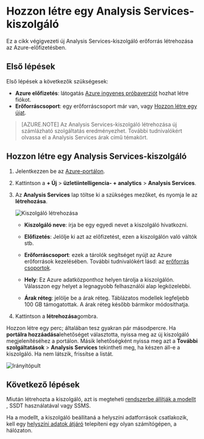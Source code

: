 <properties
   pageTitle="Az Analysis Services-kiszolgáló létrehozása az Azure-ban |} Microsoft Azure"
   description="További információ az Analysis Services-kiszolgálói példány létrehozása az Azure-ban."
   services="analysis-services"
   documentationCenter=""
   authors="minewiskan"
   manager="erikre"
   editor=""
   tags=""/>
<tags
   ms.service="analysis-services"
   ms.devlang="NA"
   ms.topic="article"
   ms.tgt_pltfrm="NA"
   ms.workload="na"
   ms.date="10/24/2016"
   ms.author="owend"/>

# <a name="create-an-analysis-services-server"></a>Hozzon létre egy Analysis Services-kiszolgáló
Ez a cikk végigvezeti új Analysis Services-kiszolgáló erőforrás létrehozása az Azure-előfizetésben.

## <a name="before-you-begin"></a>Első lépések
Első lépések a következők szükségesek:

- **Azure előfizetés**: látogatás [Azure ingyenes próbaverziót](https://azure.microsoft.com/offers/ms-azr-0044p/) hozhat létre fiókot.
- **Erőforráscsoport**: egy erőforráscsoport már van, vagy [Hozzon létre egy újat](../azure-resource-manager/resource-group-overview.md).

> [AZURE.NOTE] Az Analysis Services-kiszolgáló létrehozása új számlázható szolgáltatás eredményezhet. További tudnivalókért olvassa el a Analysis Services árak című témakört.

## <a name="create-an-analysis-services-server"></a>Hozzon létre egy Analysis Services-kiszolgáló

1. Jelentkezzen be az [Azure-portálon](https://portal.azure.com).

2. Kattintson a **+ Új** > **üzletiintelligencia- + analytics** > **Analysis Services**.

3. Az **Analysis Services** lap töltse ki a szükséges mezőket, és nyomja le az **létrehozása**.

    ![Kiszolgáló létrehozása](./media/analysis-services-create-server/aas-create-server-blade.png)

    - **Kiszolgáló neve**: írja be egy egyedi nevet a kiszolgáló hivatkozni.

    - **Előfizetés**: Jelölje ki azt az előfizetést, ezen a kiszolgálón való váltók stb.

    - **Erőforráscsoport**: ezek a tárolók segítséget nyújt az Azure erőforrások kezelésében. További tudnivalókért lásd: az [erőforrás csoportok](../resource-group-overview.md).

    - **Hely**: Ez Azure adatközponthoz helyen tárolja a kiszolgálón. Válasszon egy helyet a legnagyobb felhasználói alap legközelebbi.

    - **Árak réteg**: jelölje be a árak réteg. Táblázatos modellek legfeljebb 100 GB támogatottak. A árak réteg később bármikor módosíthatja.

4. Kattintson a **létrehozása**gombra.

Hozzon létre egy perc; általában tesz gyakran pár másodpercre. Ha **portálra hozzáadása**lehetőséget választotta, nyissa meg az új kiszolgáló megjelenítéséhez a portálon. Másik lehetőségként nyissa meg azt a **További szolgáltatások** > **Analysis Services** tekintheti meg, ha készen áll-e a kiszolgáló. Ha nem látszik, frissítse a listát.

 ![Irányítópult](./media/analysis-services-create-server/aas-create-server-dashboard.png)


## <a name="next-steps"></a>Következő lépések
Miután létrehozta a kiszolgáló, azt is megteheti [rendszerbe állítják a modellt](analysis-services-deploy.md) , SSDT használatával vagy SSMS.

Ha a modellt, a kiszolgáló beállítaná a helyszíni adatforrások csatlakozik, kell egy [helyszíni adatok átjáró](analysis-services-gateway.md) telepíteni egy olyan számítógépen, a hálózaton.
